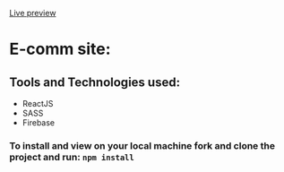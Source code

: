 [Live preview](https://e-comm-app-777.web.app/)

# E-comm site:
## Tools  and Technologies used:
  - ReactJS
  - SASS
  - Firebase
  
 ### To install and view on your local machine fork and clone the project and run: <code>npm install</code>
